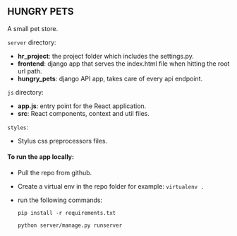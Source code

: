 ## HUNGRY PETS

A small pet store.

`server` directory:

- **hr_project**: the project folder which includes the settings.py.
- **frontend**: django app that serves the index.html file when hitting the root url path.
- **hungry_pets**: django API app, takes care of every api endpoint.

`js` directory:

- **app.js**: entry point for the React application.
- **src**: React components, context and util files.

`styles`:

- Stylus css preprocessors files.

#### To run the app locally:

- Pull the repo from github.
- Create a virtual env in the repo folder for example: `virtualenv .` 
- run the following commands:

  `pip install -r requirements.txt`

  `python server/manage.py runserver`